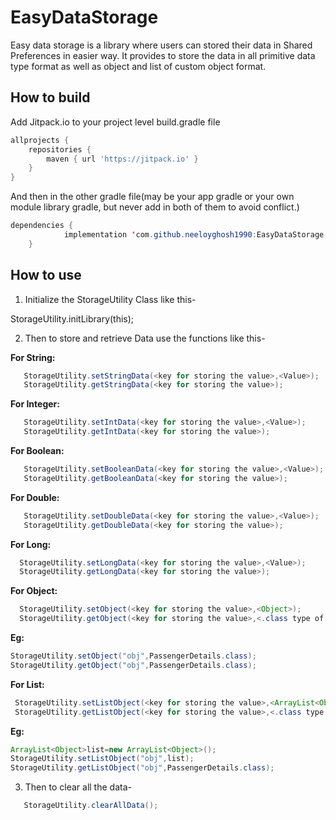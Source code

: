 EasyDataStorage
=======

Easy data storage is a library where users can stored their data in Shared Preferences in easier way. It provides to store the data in all primitive data type format as well as object and list of custom object format.

## How to build

Add Jitpack.io to your project level build.gradle file 
```gradle
allprojects {
    repositories {
        maven { url 'https://jitpack.io' }
    }
}
```
  
And then in the other gradle file(may be your app gradle or your own module library gradle, but never add in both of them to avoid conflict.)
```java
dependencies {
	        implementation 'com.github.neeloyghosh1990:EasyDataStorage:v1.0'
	}
```
## How to use
1) Initialize the StorageUtility Class like this- 
 
 StorageUtility.initLibrary(this);

2) Then to store and retrieve  Data use the functions like this-

**For String:**
```java
   StorageUtility.setStringData(<key for storing the value>,<Value>);
   StorageUtility.getStringData(<key for storing the value>);
```
  
**For Integer:**
```java
   StorageUtility.setIntData(<key for storing the value>,<Value>);
   StorageUtility.getIntData(<key for storing the value>);
 ``` 
**For Boolean:**
```java
   StorageUtility.setBooleanData(<key for storing the value>,<Value>);
   StorageUtility.getBooleanData(<key for storing the value>);
```
**For Double:**
```java
   StorageUtility.setDoubleData(<key for storing the value>,<Value>);
   StorageUtility.getDoubleData(<key for storing the value>);
  ```
 **For Long:**
 ```java
   StorageUtility.setLongData(<key for storing the value>,<Value>);
   StorageUtility.getLongData(<key for storing the value>);
  ```
 **For Object:**
 ```java
   StorageUtility.setObject(<key for storing the value>,<Object>);
   StorageUtility.getObject(<key for storing the value>,<.class type of the object>);
 ``` 
   **Eg:**
   ```java
   StorageUtility.setObject("obj",PassengerDetails.class);
   StorageUtility.getObject("obj",PassengerDetails.class);
 ```
  **For List:**
  ```java
   StorageUtility.setListObject(<key for storing the value>,<ArrayList<Object>>);
   StorageUtility.getListObject(<key for storing the value>,<.class type of the object>);
  ```
   **Eg:**
   ```java
   ArrayList<Object>list=new ArrayList<Object>();
   StorageUtility.setListObject("obj",list);
   StorageUtility.getListObject("obj",PassengerDetails.class);
   ```
3) Then to clear all the data-   
```java
   StorageUtility.clearAllData();
``` 
